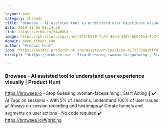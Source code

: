 ```yaml
---

layout: post
category: threads
title: "Browsee - AI assisted tool to understand user experience visually"
date: 2019-11-05 08:14:30
link: https://vrhk.co/34wHULA
image: https://ph-files.imgix.net/975fb058-fc42-4a6d-a287-bb040adf4b7c?auto=format&fit=crop&h=512&w=1024
domain: producthunt.com
author: "Product Hunt"
icon: https://assets.producthunt.com/assets/ph-ios-icon-e1733530a1bfc41080db8161823f1ef262cdbbc933800c0a2a706f70eb9c277a.png
excerpt: "<https://browsee.io> - Stop Guessing :woman-facepalming:, Start Acting :muscle: :heavy_check_mark: AI Tags on sessions - With 5% of sessions, understand 100% of user issues :heavy_check_mark: Always on session recording and heatmaps :heavy_check_mark: Create funnels and segments on user actions - No code required :heavy_check_mark: <https://browsee.io/#/pricing>"

---
```


### Browsee - AI assisted tool to understand user experience visually | Product Hunt

<https://browsee.io> - Stop Guessing :woman-facepalming:, Start Acting :muscle: :heavy_check_mark: AI Tags on sessions - With 5% of sessions, understand 100% of user issues :heavy_check_mark: Always on session recording and heatmaps :heavy_check_mark: Create funnels and segments on user actions - No code required :heavy_check_mark: <https://browsee.io/#/pricing>
